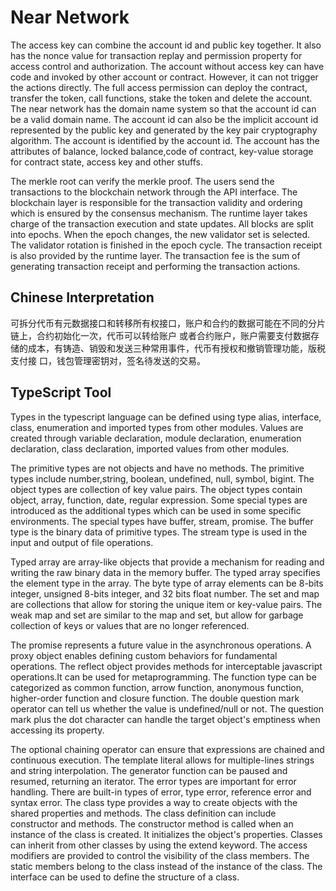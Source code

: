 # Near Network

The access key can combine the account id and public key together. It also has the nonce value for transaction replay and permission property for access control and authorization. The account without access key can have code and invoked by other account or contract. However, it can not trigger the actions directly. The full access permission can deploy the contract, transfer the token, call functions, stake the token and delete the account.  
The near network has the domain name system so that the account id can be a valid domain name. The account id can also be the implicit account id represented by the public key and generated by the key pair cryptography algorithm. The account is identified by the account id. The account has the attributes of balance, locked balance,code of contract, key-value storage for contract state, access key and other stuffs. 

The merkle root can verify the merkle proof. The users send the transactions to the blockchain network through the API interface. The blockchain layer is responsible for the transaction validity and ordering which is ensured by the consensus mechanism. The runtime layer takes charge of the transaction execution and state updates. All blocks are split into epochs. When the epoch changes, the new validator set is selected. The validator rotation is finished in the epoch cycle. The transaction receipt is also provided by the runtime layer. The transaction fee is the sum of generating transaction receipt and performing the transaction actions. 

## Chinese Interpretation

可拆分代币有元数据接口和转移所有权接口，账户和合约的数据可能在不同的分片链上，合约初始化一次，代币可以转给账户 或者合约账户，账户需要支付数据存储的成本，有铸造、销毁和发送三种常用事件，代币有授权和撤销管理功能，版税支付接 口，钱包管理密钥对，签名待发送的交易。

## TypeScript Tool

Types in the typescript language can be defined using type alias, interface, class, enumeration and imported types from other modules. Values are created through variable declaration, module declaration, enumeration declaration, class declaration, imported values from other modules. 

The primitive types are not objects and have no methods. The primitive types include number,string, boolean, undefined, null, symbol, bigint. The object types are collection of key value pairs. The object types contain object, array, function, date, regular expression. Some special types are introduced as the additional types which can be used in some specific environments. The special types have buffer, stream, promise. The buffer type is the binary data of primitive types. The stream type is used in the input and output of file operations.

Typed array are array-like objects that provide a mechanism for reading and writing the raw binary data in the memory buffer. The typed array specifies the element type in the array. The byte type of array elements can be 8-bits integer, unsigned 8-bits integer, and 32 bits float number. The set and map are collections that allow for storing the unique item or key-value pairs. The weak map and set are similar to the map and set, but allow for garbage collection of keys or values that are no longer referenced.

The promise represents a future value in the asynchronous operations. A proxy object enables defining custom behaviors for fundamental operations. The reflect object provides methods for interceptable javascript operations.It can be used for metaprogramming. The function type can be categorized as common function, arrow function, anonymous function, higher-order function and closure function. The double question mark operator can tell us whether the value is undefined/null or not. The question mark plus the dot character can handle the target object's emptiness when accessing its property. 

The optional chaining operator can ensure that expressions are chained and continuous execution. The template literal allows for multiple-lines strings and string interpolation. The generator function can be paused and resumed, returning an iterator. The error types are important for error handling. There are built-in types of error, type error, reference error and syntax error. The class type provides a way to create objects with the shared properties and methods. The class definition can include constructor and methods. The constructor method is called when an instance of the class is created. It initializes the object's properties. Classes can inherit from other classes by using the extend keyword. The access modifiers are provided to control the visibility of the class members. The static members belong to the class instead of the instance of the class. The interface can be used to define the structure of a class. 


